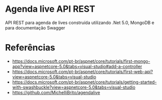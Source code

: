 # Agenda live API REST
API REST para agenda de lives construída utilizando .Net 5.0, MongoDB e para documentação Swagger





# Referências 
- https://docs.microsoft.com/pt-br/aspnet/core/tutorials/first-mongo-app?view=aspnetcore-5.0&tabs=visual-studio#add-a-controller
- https://docs.microsoft.com/pt-br/aspnet/core/tutorials/first-web-api?view=aspnetcore-5.0&tabs=visual-studio
- https://docs.microsoft.com/pt-br/aspnet/core/tutorials/getting-started-with-swashbuckle?view=aspnetcore-5.0&tabs=visual-studio
- https://github.com/MichelliBrito/agendalive
